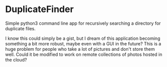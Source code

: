 # DuplicateFinder
Simple python3 command line app for recursively searching a directory for duplicate files.

I know this could simply be a gist, but I dream of this application becoming something a bit more robust, maybe even with a GUI in the future?  This is a huge problem for people who take a lot of pictures and don't store them well.  Could it be modified to work on remote collections of photos hosted in the cloud?
